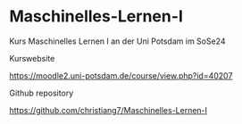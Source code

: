# Maschinelles-Lernen-I
Kurs Maschinelles Lernen I an der Uni Potsdam im SoSe24

Kurswebsite

https://moodle2.uni-potsdam.de/course/view.php?id=40207

Github repository

https://github.com/christiang7/Maschinelles-Lernen-I


